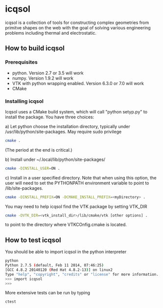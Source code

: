icqsol
======

icqsol is a collection of tools for constructing complex geometries from 
primitve shapes on the web with the goal of solving various engineering
problems including thermal and electrostatic. 

How to build icqsol 
-------------------

### Prerequisites


* python. Version 2.7 or 3.5 will work
* numpy. Version 1.9.2 will work
* VTK with python wrapping enabled. Version 6.3.0 or 7.0 will work
* CMake

### Installing icqsol

Icqsol uses a CMake build system, which will call "python setyp.py"
to install the package. You have three choices:

a) Let python choose the installation directory, typically 
   under /usr/lib/python<version>/site-packages. May require
   sudo privilege

```bash
cmake .
```

(The period at the end is critical.)

b) Install under ~/.local/lib/python<version>/site-packages/

```bash
cmake -DINSTALL_USER=ON .
```

c) Install in a user specified directory. Note that when using this 
option, the user will need to set the PYTHONPATH environment variable 
to point to <myDirectory>/lib/site-packages.

```bash
cmake -DINSTALL_PREFIX=ON -DCMAKE_INSTALL_PREFIX=<myDirectory> .
```

You may need to help icqsol find the VTK package by setting VTK_DIR

```bash
cmake -DVTK_DIR=<vtk_install_dir>/lib/cmake/vtk [other options] .
```

to point to the directory where VTKCOnfig.cmake is located.

How to test icqsol
------------------

You should be able to import icqsol in the python interpreter

```bash
python
Python 2.7.5 (default, Feb 11 2014, 07:46:25) 
[GCC 4.8.2 20140120 (Red Hat 4.8.2-13)] on linux2
Type "help", "copyright", "credits" or "license" for more information.
>>> import icqsol
>>> 
```

More extensive tests can be run by typing

```bash
ctest
```


